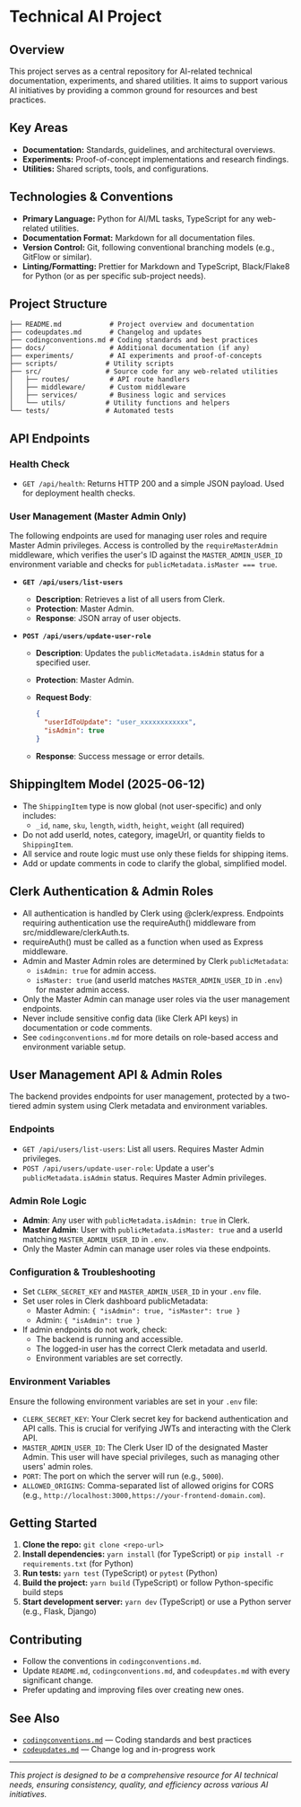 # Technical AI Project

## Overview

This project serves as a central repository for AI-related technical documentation, experiments, and shared utilities. It aims to support various AI initiatives by providing a common ground for resources and best practices.

## Key Areas

* **Documentation:** Standards, guidelines, and architectural overviews.
* **Experiments:** Proof-of-concept implementations and research findings.
* **Utilities:** Shared scripts, tools, and configurations.

## Technologies & Conventions

* **Primary Language:** Python for AI/ML tasks, TypeScript for any web-related utilities.
* **Documentation Format:** Markdown for all documentation files.
* **Version Control:** Git, following conventional branching models (e.g., GitFlow or similar).
* **Linting/Formatting:** Prettier for Markdown and TypeScript, Black/Flake8 for Python (or as per specific sub-project needs).

## Project Structure

    ├── README.md            # Project overview and documentation
    ├── codeupdates.md       # Changelog and updates
    ├── codingconventions.md # Coding standards and best practices
    ├── docs/                # Additional documentation (if any)
    ├── experiments/         # AI experiments and proof-of-concepts
    ├── scripts/            # Utility scripts
    ├── src/                # Source code for any web-related utilities
    │   ├── routes/          # API route handlers
    │   ├── middleware/      # Custom middleware
    │   ├── services/        # Business logic and services
    │   └── utils/          # Utility functions and helpers
    └── tests/              # Automated tests

## API Endpoints

### Health Check

* `GET /api/health`: Returns HTTP 200 and a simple JSON payload. Used for deployment health checks.

### User Management (Master Admin Only)

The following endpoints are used for managing user roles and require Master Admin privileges. Access is controlled by the `requireMasterAdmin` middleware, which verifies the user's ID against the `MASTER_ADMIN_USER_ID` environment variable and checks for `publicMetadata.isMaster === true`.

* **`GET /api/users/list-users`**
  * **Description**: Retrieves a list of all users from Clerk.
  * **Protection**: Master Admin.
  * **Response**: JSON array of user objects.

* **`POST /api/users/update-user-role`**
  * **Description**: Updates the `publicMetadata.isAdmin` status for a specified user.
  * **Protection**: Master Admin.
  * **Request Body**:

    ```json
    {
      "userIdToUpdate": "user_xxxxxxxxxxxx",
      "isAdmin": true
    }
    ```

  * **Response**: Success message or error details.

## ShippingItem Model (2025-06-12)

* The `ShippingItem` type is now global (not user-specific) and only includes:
  * `_id`, `name`, `sku`, `length`, `width`, `height`, `weight` (all required)
* Do not add userId, notes, category, imageUrl, or quantity fields to `ShippingItem`.
* All service and route logic must use only these fields for shipping items.
* Add or update comments in code to clarify the global, simplified model.

## Clerk Authentication & Admin Roles

* All authentication is handled by Clerk using @clerk/express. Endpoints requiring authentication use the requireAuth() middleware from src/middleware/clerkAuth.ts.
* requireAuth() must be called as a function when used as Express middleware.
* Admin and Master Admin roles are determined by Clerk `publicMetadata`:
  * `isAdmin: true` for admin access.
  * `isMaster: true` (and userId matches `MASTER_ADMIN_USER_ID` in `.env`) for master admin access.
* Only the Master Admin can manage user roles via the user management endpoints.
* Never include sensitive config data (like Clerk API keys) in documentation or code comments.
* See `codingconventions.md` for more details on role-based access and environment variable setup.

## User Management API & Admin Roles

The backend provides endpoints for user management, protected by a two-tiered admin system using Clerk metadata and environment variables.

### Endpoints

* `GET /api/users/list-users`: List all users. Requires Master Admin privileges.
* `POST /api/users/update-user-role`: Update a user's `publicMetadata.isAdmin` status. Requires Master Admin privileges.

### Admin Role Logic

* **Admin**: Any user with `publicMetadata.isAdmin: true` in Clerk.
* **Master Admin**: User with `publicMetadata.isMaster: true` and a userId matching `MASTER_ADMIN_USER_ID` in `.env`.
* Only the Master Admin can manage user roles via these endpoints.

### Configuration & Troubleshooting

* Set `CLERK_SECRET_KEY` and `MASTER_ADMIN_USER_ID` in your `.env` file.
* Set user roles in Clerk dashboard publicMetadata:
  * Master Admin: `{ "isAdmin": true, "isMaster": true }`
  * Admin: `{ "isAdmin": true }`
* If admin endpoints do not work, check:
  * The backend is running and accessible.
  * The logged-in user has the correct Clerk metadata and userId.
  * Environment variables are set correctly.

### Environment Variables

Ensure the following environment variables are set in your `.env` file:

* `CLERK_SECRET_KEY`: Your Clerk secret key for backend authentication and API calls. This is crucial for verifying JWTs and interacting with the Clerk API.
* `MASTER_ADMIN_USER_ID`: The Clerk User ID of the designated Master Admin. This user will have special privileges, such as managing other users' admin roles.
* `PORT`: The port on which the server will run (e.g., `5000`).
* `ALLOWED_ORIGINS`: Comma-separated list of allowed origins for CORS (e.g., `http://localhost:3000,https://your-frontend-domain.com`).

## Getting Started

1. **Clone the repo:** `git clone <repo-url>`
2. **Install dependencies:** `yarn install` (for TypeScript) or `pip install -r requirements.txt` (for Python)
3. **Run tests:** `yarn test` (TypeScript) or `pytest` (Python)
4. **Build the project:** `yarn build` (TypeScript) or follow Python-specific build steps
5. **Start development server:** `yarn dev` (TypeScript) or use a Python server (e.g., Flask, Django)

## Contributing

* Follow the conventions in `codingconventions.md`.
* Update `README.md`, `codingconventions.md`, and `codeupdates.md` with every significant change.
* Prefer updating and improving files over creating new ones.

## See Also

* [`codingconventions.md`](./codingconventions.md) — Coding standards and best practices
* [`codeupdates.md`](./codeupdates.md) — Change log and in-progress work

---

*This project is designed to be a comprehensive resource for AI technical needs, ensuring consistency, quality, and efficiency across various AI initiatives.*
